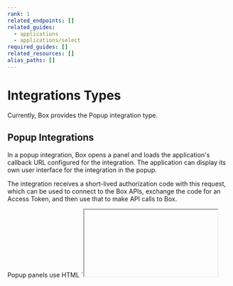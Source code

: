 ```yaml
---
rank: 1
related_endpoints: []
related_guides:
  - applications
  - applications/select
required_guides: []
related_resources: []
alias_paths: []
---
```


# Integrations Types

Currently, Box provides the Popup integration type.

## Popup Integrations

In a popup integration, Box opens a panel and loads the application's callback
URL configured for the integration. The application can display its own user
interface for the integration in the popup.

The integration receives a short-lived authorization code with this request,
which can be used to connect to the Box APIs, exchange the code for an Access
Token, and then use that to make API calls to Box.

<Message warning>
  Popup panels use HTML `<iframe>` tags to display the embedded content. To
  protect the security of Box's content, callback URLs should use SSL, and the
  response from the callback URL should include an `X-Frame-Options` header set
  to a random string value.
</Message>

